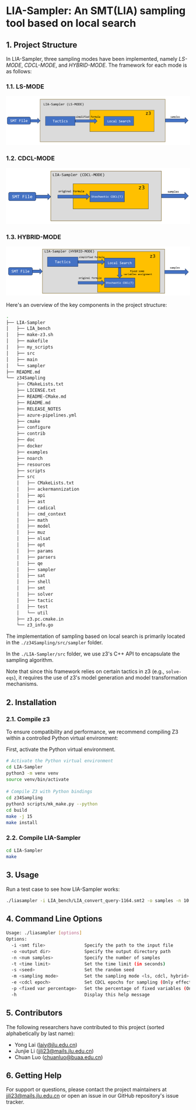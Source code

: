 # LIA-Sampler: An SMT(LIA) sampling tool based on local search

## 1. Project Structure
In LIA-Sampler, three sampling modes have been implemented, namely *LS-MODE*, *CDCL-MODE*, and *HYBRID-MODE*. The framework for each mode is as follows:

### 1.1. LS-MODE
![alt text](pics/ls_mode.png)
### 1.2. CDCL-MODE
![alt text](pics/cdcl_mode.png)
### 1.3. HYBRID-MODE
![alt text](pics/hybrid_mode.png)

Here's an overview of the key components in the project structure:
```bash
.
├── LIA-Sampler
│   ├── LIA_bench
│   ├── make-z3.sh
│   ├── makefile
│   ├── my_scripts
│   ├── src
│   ├── main
│   └── sampler
├── README.md
└── z34Sampling
    ├── CMakeLists.txt
    ├── LICENSE.txt
    ├── README-CMake.md
    ├── README.md
    ├── RELEASE_NOTES
    ├── azure-pipelines.yml
    ├── cmake
    ├── configure
    ├── contrib
    ├── doc
    ├── docker
    ├── examples
    ├── noarch
    ├── resources
    ├── scripts
    ├── src
    │   ├── CMakeLists.txt
    │   ├── ackermannization
    │   ├── api
    │   ├── ast
    │   ├── cadical
    │   ├── cmd_context
    │   ├── math
    │   ├── model
    │   ├── muz
    │   ├── nlsat
    │   ├── opt
    │   ├── params
    │   ├── parsers
    │   ├── qe
    │   ├── sampler
    │   ├── sat
    │   ├── shell
    │   ├── smt
    │   ├── solver
    │   ├── tactic
    │   ├── test
    │   └── util
    ├── z3.pc.cmake.in
    └── z3_info.go
```
The implementation of sampling based on local search is primarily located in the `./z34Sampling/src/sampler` folder.  

In the `./LIA-Sampler/src` folder, we use z3's C++ API to encapsulate the sampling algorithm.  

Note that since this framework relies on certain tactics in z3 (e.g., `solve-eqs`), it requires the use of z3's model generation and model transformation mechanisms.

## 2. Installation
### 2.1. Compile z3

To ensure compatibility and performance, we recommend compiling Z3 within a controlled Python virtual environment:

First, activate the Python virtual environment.

```bash
# Activate the Python virtual environment
cd LIA-Sampler
python3 -m venv venv
source venv/bin/activate

# Compile Z3 with Python bindings
cd z34Sampling
python3 scripts/mk_make.py --python
cd build
make -j 15
make install
```

### 2.2. Compile LIA-Sampler

```bash
cd LIA-Sampler
make
```

## 3. Usage

Run a test case to see how LIA-Sampler works:
```bash
./liasampler -i LIA_bench/LIA_convert_query-1164.smt2 -o samples -n 10 -t 900 -s 123 -m hybrid
```

## 4. Command Line Options
```bash
Usage: ./liasampler [options]
Options:
  -i <smt file>               Specify the path to the input file
  -o <output dir>             Specify the output directory path
  -n <num samples>            Specify the number of samples
  -t <time limit>             Set the time limit (in seconds)
  -s <seed>                   Set the random seed
  -m <sampling mode>          Set the sampling mode <ls, cdcl, hybrid>
  -e <cdcl epoch>             Set CDCL epochs for sampling (Only effective in hybrid mode)
  -p <fixed var percentage>   Set the percentage of fixed variables (Only effective in hybrid mode)
  -h                          Display this help message
```

## 5. Contributors
The following researchers have contributed to this project (sorted alphabetically by last name):
* Yong Lai (laiy@jlu.edu.cn)
* Junjie Li (jjli23@mails.jlu.edu.cn)
* Chuan Luo (chuanluo@buaa.edu.cn)

## 6. Getting Help
For support or questions, please contact the project maintainers at jjli23@mails.jlu.edu.cn or open an issue in our GitHub repository's issue tracker.